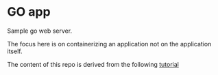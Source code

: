 # GO app

Sample go web server.

The focus here is on containerizing an application not on the application itself.

The content of this repo is derived from the following [tutorial](https://docs.docker.com/language/golang/build-images/)
